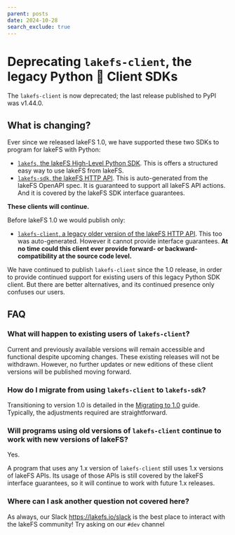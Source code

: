 ```yaml
---
parent: posts
date: 2024-10-28
search_exclude: true
---
```


# Deprecating `lakefs-client`, the legacy Python 🐍 Client SDKs

The `lakefs-client` is now deprecated; the last release published to PyPI was v1.44.0.

## What is changing?

Ever since we released lakeFS 1.0, we have supported these two SDKs to program for lakeFS with Python:
- [`lakefs`, the lakeFS High-Level Python SDK][pypi-lakefs-hi-lvl].  This is offers a structured easy way to use lakeFS from lakeFS.
- [`lakefs-sdk`, the lakeFS HTTP API][pypi-lakefs-sdk].  This is
  auto-generated from the lakeFS OpenAPI spec.  It is guaranteed to support
  all lakeFS API actions.  And it is covered by the lakeFS SDK interface
  guarantees.

**These clients will continue.**

Before lakeFS 1.0 we would publish only:

- [`lakefs-client`, a legacy older version of the lakeFS HTTP
  API][pypi-lakefs-legacy].  This too was auto-generated.  However it cannot
  provide interface guarantees.  **At no time could this client ever provide
  forward- or backward- compatibility at the source code level.**  

We have continued to publish `lakefs-client` since the 1.0 release, in order
to provide continued support for existing users of this legacy Python SDK
client.  But there are better alternatives, and its continued presence only
confuses our users.

## FAQ

### What will happen to existing users of `lakefs-client`?

Current and previously available versions will remain accessible and functional despite upcoming changes.
These existing releases will not be withdrawn.
However, no further updates or new editions of these client versions will be published moving forward.

### How do I migrate from using `lakefs-client` to `lakefs-sdk`?

Transitioning to version 1.0 is detailed in the [Migrating to 1.0][lakefs-py-migration] guide.
Typically, the adjustments required are straightforward.

### Will programs using old versions of `lakefs-client` continue to work with new versions of lakeFS?

Yes.

A program that uses any 1.x version of `lakefs-client` still uses 1.x
versions of lakeFS APIs.  Its usage of those APIs is still covered by the
lakeFS interface guarantees, so it will continue to work with future 1.x
releases.

### Where can I ask another question not covered here?

As always, our Slack https://lakefs.io/slack is the best place to interact
with the lakeFS community!  Try asking on our `#dev` channel


[pypi-lakefs-hi-lvl]:  https://pypi.org/project/lakefs/
[pypi-lakefs-sdk]:  https://pypi.org/project/lakefs-sdk/
[pypi-lakefs-legacy]:  https://pypi.org/project/lakefs-client/
[lakefs-py-migration]:  https://docs.lakefs.io/project/code-migrate-1.0-sdk.html#migrating-sdk-code-for-python
